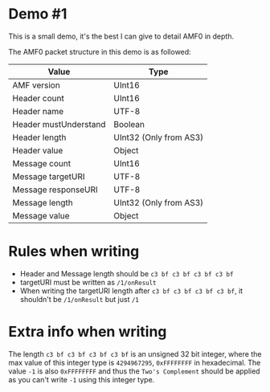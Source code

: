 # Demo #1

This is a small demo, it's the best I can give to detail AMF0 in depth.

The AMF0 packet structure in this demo is as followed:

| Value                 | Type                   |
|-----------------------|------------------------|
| AMF version           | UInt16                 |
| Header count          | UInt16                 |
| Header name           | UTF-8                  |
| Header mustUnderstand | Boolean                |
| Header length         | UInt32 (Only from AS3) |
| Header value          | Object                 |
| Message count         | UInt16                 |
| Message targetURI     | UTF-8                  |
| Message responseURI   | UTF-8                  |
| Message length        | UInt32 (Only from AS3) |
| Message value         | Object                 |

# Rules when writing

- Header and Message length should be `c3 bf c3 bf c3 bf c3 bf`
- targetURI must be written as `/1/onResult`
- When writing the targetURI length after `c3 bf c3 bf c3 bf c3 bf`, it shouldn't be `/1/onResult` but just `/1`

# Extra info when writing

The length `c3 bf c3 bf c3 bf c3 bf` is an unsigned 32 bit integer, where the max value of this integer type is `4294967295`, `0xFFFFFFFF` in hexadecimal. The value `-1` is also `0xFFFFFFFF` and thus the `Two's Complement` should be applied as you can't write `-1` using this integer type.

